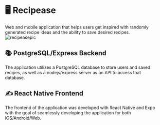 # 🖥️ Recipease
Web and mobile application that helps users get inspired with randomly generated recipe ideas and the ability to save desired recipes.
![recipeasepic](https://user-images.githubusercontent.com/24445744/225161106-e80491d0-f2d5-4252-b49f-afe75748032a.PNG)


## 📚 PostgreSQL/Express Backend 
The application utilizes a PostgreSQL database to store users and saved recipes, as well as a nodejs/express server as an API to access that database.

## ✍️ React Native Frontend
The frontend of the application was developed with React Native and Expo with the goal of seamlessly developing the application for both iOS/Android/Web.
